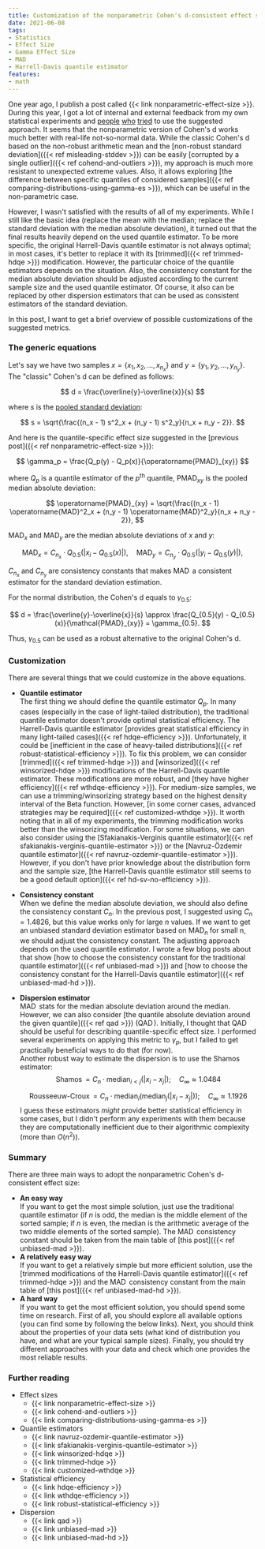 ```yaml
---
title: Customization of the nonparametric Cohen's d-consistent effect size
date: 2021-06-08
tags:
- Statistics
- Effect Size
- Gamma Effect Size
- MAD
- Harrell-Davis quantile estimator
features:
- math
---
```


One year ago, I publish a post called {{< link nonparametric-effect-size >}}.
During this year, I got a lot of internal and external feedback from
  my own statistical experiments and
  [people](https://twitter.com/ViljamiSairanen/status/1400457118340108293)
  [who](https://sherbold.github.io/autorank/autorank/)
  [tried](https://github.com/Ramon-Diaz/Thesis-Project/blob/85df6b11050c7e05c4394d873585f701a7e3f32e/_util.py#L100)
  to use the suggested approach.
It seems that the nonparametric version of Cohen's d works much better with real-life not-so-normal data.
While the classic Cohen's d based on
  the non-robust arithmetic mean and
  the [non-robust standard deviation]({{< ref misleading-stddev >}})
  can be easily [corrupted by a single outlier]({{< ref cohend-and-outliers >}}),
  my approach is much more resistant to unexpected extreme values.
Also, it allows exploring
  [the difference between specific quantiles of considered samples]({{< ref comparing-distributions-using-gamma-es >}}),
  which can be useful in the non-parametric case.

However, I wasn't satisfied with the results of all of my experiments.
While I still like the basic idea
  (replace the mean with the median; replace the standard deviation with the median absolute deviation),
  it turned out that the final results heavily depend on the used quantile estimator.
To be more specific, the original Harrell-Davis quantile estimator is not always optimal;
  in most cases, it's better to replace it with its [trimmed]({{< ref trimmed-hdqe >}}) modification.
However, the particular choice of the quantile estimators depends on the situation.
Also, the consistency constant for the median absolute deviation
  should be adjusted according to the current sample size and the used quantile estimator.
Of course, it also can be replaced by other dispersion estimators
  that can be used as consistent estimators of the standard deviation.

In this post, I want to get a brief overview of possible customizations of the suggested metrics.

<!--more-->

### The generic equations

Let's say we have two samples $x = \{ x_1, x_2, \ldots, x_{n_x} \}$ and $y = \{ y_1, y_2, \ldots, y_{n_y} \}$.
The "classic" Cohen's d can be defined as follows:

$$
d = \frac{\overline{y}-\overline{x}}{s}
$$

where $s$ is the [pooled standard deviation](https://en.wikipedia.org/wiki/Pooled_standard_deviation):

$$
s = \sqrt{\frac{(n_x - 1) s^2_x + (n_y - 1) s^2_y}{n_x + n_y - 2}}.
$$

And here is the quantile-specific effect size suggested in the [previous post]({{< ref nonparametric-effect-size >}}):

$$
\gamma_p = \frac{Q_p(y) - Q_p(x)}{\operatorname{PMAD}_{xy}}
$$

where $Q_p$ is a quantile estimator of the $p^\textrm{th}$ quantile,
  $\operatorname{PMAD}_{xy}$ is the pooled median absolute deviation:

$$
\operatorname{PMAD}_{xy} = \sqrt{\frac{(n_x - 1) \operatorname{MAD}^2_x + (n_y - 1) \operatorname{MAD}^2_y}{n_x + n_y - 2}},
$$

$\operatorname{MAD}_x$ and $\operatorname{MAD}_y$ are the median absolute deviations of $x$ and $y$:

$$
\operatorname{MAD}_x = C_{n_x} \cdot Q_{0.5}(|x_i - Q_{0.5}(x)|), \quad
\operatorname{MAD}_y = C_{n_y} \cdot Q_{0.5}(|y_i - Q_{0.5}(y)|),
$$

$C_{n_x}$ and $C_{n_y}$ are consistency constants
  that makes $\operatorname{MAD}$ a consistent estimator for the standard deviation estimation.

For the normal distribution, the Cohen's d equals to $\gamma_{0.5}$:

$$
d = \frac{\overline{y}-\overline{x}}{s} \approx \frac{Q_{0.5}(y) - Q_{0.5}(x)}{\mathcal{PMAD}_{xy}} = \gamma_{0.5}.
$$

Thus, $\gamma_{0.5}$ can be used as a robust alternative to the original Cohen's d.

### Customization

There are several things that we could customize in the above equations.

* **Quantile estimator**  
  The first thing we should define the quantile estimator $Q_p$.
  In many cases (especially in the case of light-tailed distribution),
    the traditional quantile estimator doesn't provide optimal statistical efficiency.
  The Harrell-Davis quantile estimator
    [provides great statistical efficiency in many light-tailed cases]({{< ref hdqe-efficiency >}}).
  Unfortunately, it could be [inefficient in the case of heavy-tailed distributions]({{< ref robust-statistical-efficiency >}}).
  To fix this problem, we can consider
    [trimmed]({{< ref trimmed-hdqe >}}) and [winsorized]({{< ref winsorized-hdqe >}}) modifications
    of the Harrell-Davis quantile estimator.
  These modifications are more robust, and [they have higher efficiency]({{< ref wthdqe-efficiency >}}).
  For medium-size samples, we can use a trimming/winsorizing strategy based on the highest density interval of the Beta function.
  However, [in some corner cases, advanced strategies may be required]({{< ref customized-wthdqe >}}).
  It worth noting that in all of my experiments, the trimming modification works better than the winsorizing modification.
  For some situations, we can also consider using
    the [Sfakianakis-Verginis quantile estimator]({{< ref sfakianakis-verginis-quantile-estimator >}}) or
    the [Navruz-Özdemir quantile estimator]({{< ref navruz-ozdemir-quantile-estimator >}}).
  However, if you don't have prior knowledge about the distribution form and the sample size,
    [the Harrell-Davis quantile estimator still seems to be a good default option]({{< ref hd-sv-no-efficiency >}}).
* **Consistency constant**  
  When we define the median absolute deviation, we should also define the consistency constant $C_n$.
  In the previous post, I suggested using $C_n = 1.4826$, but this value works only for large $n$ values.
  If we want to get an unbiased standard deviation estimator based on $\operatorname{MAD}_n$ for small n,
    we should adjust the consistency constant.
  The adjusting approach depends on the used quantile estimator.
  I wrote a few blog posts about that show
    [how to choose the consistency constant for the traditional quantile estimator]({{< ref unbiased-mad >}}) and
    [how to choose the consistency constant for the Harrell-Davis quantile estimator]({{< ref unbiased-mad-hd >}}).
* **Dispersion estimator**  
  $\operatorname{MAD}$ stats for the median absolute deviation around the median.
  However, we can also consider
    [the quantile absolute deviation around the given quantile]({{< ref qad >}}) ($\operatorname{QAD}$).
  Initially, I thought that $\operatorname{QAD}$ should be useful for describing quantile-specific effect size.
  I performed several experiments on applying this metric to $\gamma_p$,
    but I failed to get practically beneficial ways to do that (for now).  
  Another robust way to estimate the dispersion is to use the Shamos estimator:
    $$
    \operatorname{Shamos} = C_n \cdot \operatorname{median}_{i < j} (|x_i - x_j|); \quad C_{\infty} \approx 1.0484
    $$

    $$
    \operatorname{Rousseeuw-Croux} =
    C_n \cdot \operatorname{median}_{i}
        \Big( \operatorname{median}_{j} \big( |x_i-x_j| \big) \Big); \quad C_{\infty} \approx 1.1926
    $$
  I guess these estimators *might* provide better statistical efficiency in some cases,
    but I didn't perform any experiments with them
    because they are computationally inefficient due to their algorithmic complexity (more than $O(n^2)$).

### Summary

There are three main ways to adopt the nonparametric Cohen's d-consistent effect size:

* **An easy way**  
  If you want to get the most simple solution, just use the traditional quantile estimator
    (if $n$ is odd, the median is the middle element of the sorted sample;
    if $n$ is even, the median is the arithmetic average of the two middle elements of the sorted sample).
  The $\operatorname{MAD}$ consistency constant should be taken from
    the main table of [this post]({{< ref unbiased-mad >}}).
* **A relatively easy way**  
  If you want to get a relatively simple but more efficient solution,
    use the [trimmed modifications of the Harrell-Davis quantile estimator]({{< ref trimmed-hdqe >}}) and
    the $\operatorname{MAD}$ consistency constant from the main table of [this post]({{< ref unbiased-mad-hd >}}).
* **A hard way**  
  If you want to get the most efficient solution, you should spend some time on research.
  First of all, you should explore all available options (you can find some by following the below links).
  Next, you should think about the properties of your data sets
    (what kind of distribution you have, and what are your typical sample sizes).
  Finally, you should try different approaches with your data and check which one provides the most reliable results.

### Further reading

* Effect sizes
  * {{< link nonparametric-effect-size >}}
  * {{< link cohend-and-outliers >}}
  * {{< link comparing-distributions-using-gamma-es >}}
* Quantile estimators
  * {{< link navruz-ozdemir-quantile-estimator >}}
  * {{< link sfakianakis-verginis-quantile-estimator >}}
  * {{< link winsorized-hdqe >}}
  * {{< link trimmed-hdqe >}}
  * {{< link customized-wthdqe >}}
* Statistical efficiency
  * {{< link hdqe-efficiency >}}
  * {{< link wthdqe-efficiency >}}
  * {{< link robust-statistical-efficiency >}}
* Dispersion
  * {{< link qad >}}
  * {{< link unbiased-mad >}}
  * {{< link unbiased-mad-hd >}}